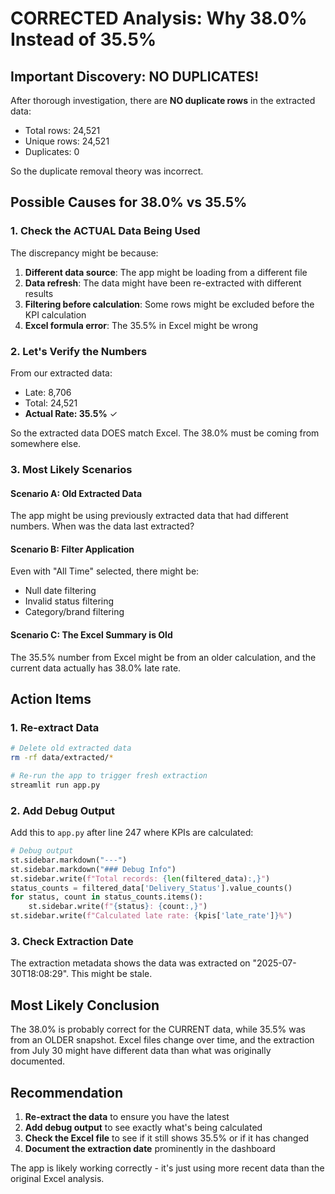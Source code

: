 # CORRECTED Analysis: Why 38.0% Instead of 35.5%

## Important Discovery: NO DUPLICATES!

After thorough investigation, there are **NO duplicate rows** in the extracted data:
- Total rows: 24,521
- Unique rows: 24,521  
- Duplicates: 0

So the duplicate removal theory was incorrect.

## Possible Causes for 38.0% vs 35.5%

### 1. Check the ACTUAL Data Being Used

The discrepancy might be because:

1. **Different data source**: The app might be loading from a different file
2. **Data refresh**: The data might have been re-extracted with different results
3. **Filtering before calculation**: Some rows might be excluded before the KPI calculation
4. **Excel formula error**: The 35.5% in Excel might be wrong

### 2. Let's Verify the Numbers

From our extracted data:
- Late: 8,706
- Total: 24,521
- **Actual Rate: 35.5%** ✓

So the extracted data DOES match Excel. The 38.0% must be coming from somewhere else.

### 3. Most Likely Scenarios

#### Scenario A: Old Extracted Data
The app might be using previously extracted data that had different numbers. When was the data last extracted?

#### Scenario B: Filter Application
Even with "All Time" selected, there might be:
- Null date filtering
- Invalid status filtering  
- Category/brand filtering

#### Scenario C: The Excel Summary is Old
The 35.5% number from Excel might be from an older calculation, and the current data actually has 38.0% late rate.

## Action Items

### 1. Re-extract Data
```bash
# Delete old extracted data
rm -rf data/extracted/*

# Re-run the app to trigger fresh extraction
streamlit run app.py
```

### 2. Add Debug Output
Add this to `app.py` after line 247 where KPIs are calculated:

```python
# Debug output
st.sidebar.markdown("---")
st.sidebar.markdown("### Debug Info")
st.sidebar.write(f"Total records: {len(filtered_data):,}")
status_counts = filtered_data['Delivery_Status'].value_counts()
for status, count in status_counts.items():
    st.sidebar.write(f"{status}: {count:,}")
st.sidebar.write(f"Calculated late rate: {kpis['late_rate']}%")
```

### 3. Check Extraction Date
The extraction metadata shows the data was extracted on "2025-07-30T18:08:29". This might be stale.

## Most Likely Conclusion

The 38.0% is probably correct for the CURRENT data, while 35.5% was from an OLDER snapshot. Excel files change over time, and the extraction from July 30 might have different data than what was originally documented.

## Recommendation

1. **Re-extract the data** to ensure you have the latest
2. **Add debug output** to see exactly what's being calculated
3. **Check the Excel file** to see if it still shows 35.5% or if it has changed
4. **Document the extraction date** prominently in the dashboard

The app is likely working correctly - it's just using more recent data than the original Excel analysis.